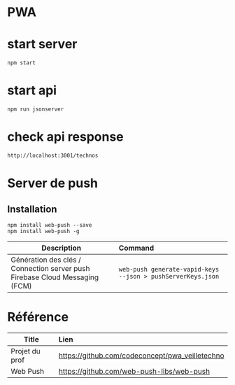 # PWA

# start server

```
npm start
```

# start api

```
npm run jsonserver
```

# check api response

```
http://localhost:3001/technos
```

# Server de push

## Installation
```
npm install web-push --save
npm install web-push -g
```

| Description        | Command           |
| ------------- |:-------------|
| Génération des clés / Connection server push Firebase Cloud Messaging  (FCM)     |  ```web-push generate-vapid-keys --json > pushServerKeys.json``` |


# Référence

| Title        | Lien           |
| ------------- |:-------------|
| Projet du prof      | https://github.com/codeconcept/pwa_veilletechno |
| Web Push      | https://github.com/web-push-libs/web-push |



